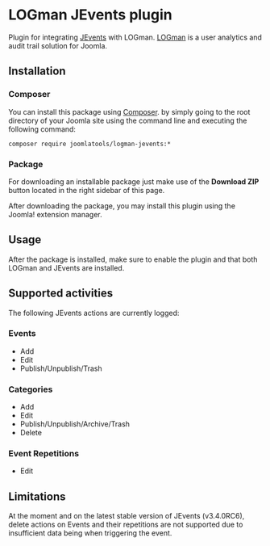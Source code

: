 LOGman JEvents plugin
========================

Plugin for integrating [JEvents](https://www.jevents.net/) with LOGman. [LOGman](http://joomlatools.com/logman) is a user analytics and audit trail solution for Joomla.

## Installation

### Composer

You can install this package using [Composer](https://getcomposer.org/). by simply going to the root directory of your Joomla site using the command line and executing the following command:

```
composer require joomlatools/logman-jevents:*
```

### Package

For downloading an installable package just make use of the **Download ZIP** button located in the right sidebar of this page.

After downloading the package, you may install this plugin using the Joomla! extension manager.

## Usage

After the package is installed, make sure to enable the plugin and that both LOGman and JEvents are installed.

## Supported activities

The following JEvents actions are currently logged:

### Events

* Add
* Edit
* Publish/Unpublish/Trash

### Categories

* Add
* Edit
* Publish/Unpublish/Archive/Trash
* Delete

### Event Repetitions

* Edit

## Limitations

At the moment and on the latest stable version of JEvents (v3.4.0RC6), delete actions on Events and their repetitions are not supported due to insufficient data being when triggering the event.